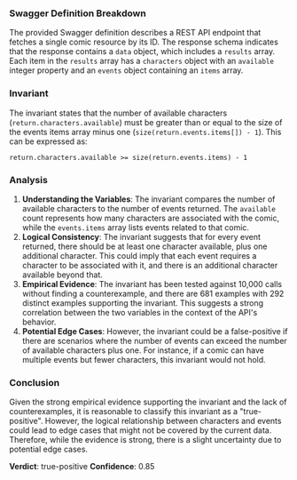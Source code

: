 ### Swagger Definition Breakdown
The provided Swagger definition describes a REST API endpoint that fetches a single comic resource by its ID. The response schema indicates that the response contains a `data` object, which includes a `results` array. Each item in the `results` array has a `characters` object with an `available` integer property and an `events` object containing an `items` array.

### Invariant
The invariant states that the number of available characters (`return.characters.available`) must be greater than or equal to the size of the events items array minus one (`size(return.events.items[]) - 1`). This can be expressed as:

`return.characters.available >= size(return.events.items) - 1`

### Analysis
1. **Understanding the Variables**: The invariant compares the number of available characters to the number of events returned. The `available` count represents how many characters are associated with the comic, while the `events.items` array lists events related to that comic.
2. **Logical Consistency**: The invariant suggests that for every event returned, there should be at least one character available, plus one additional character. This could imply that each event requires a character to be associated with it, and there is an additional character available beyond that.
3. **Empirical Evidence**: The invariant has been tested against 10,000 calls without finding a counterexample, and there are 681 examples with 292 distinct examples supporting the invariant. This suggests a strong correlation between the two variables in the context of the API's behavior.
4. **Potential Edge Cases**: However, the invariant could be a false-positive if there are scenarios where the number of events can exceed the number of available characters plus one. For instance, if a comic can have multiple events but fewer characters, this invariant would not hold.

### Conclusion
Given the strong empirical evidence supporting the invariant and the lack of counterexamples, it is reasonable to classify this invariant as a "true-positive". However, the logical relationship between characters and events could lead to edge cases that might not be covered by the current data. Therefore, while the evidence is strong, there is a slight uncertainty due to potential edge cases. 

**Verdict**: true-positive
**Confidence**: 0.85
